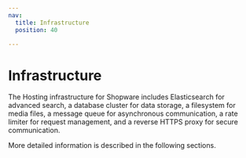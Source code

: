 ```yaml
---
nav:
  title: Infrastructure
  position: 40

---
```


# Infrastructure

The Hosting infrastructure for Shopware includes Elasticsearch for advanced search, a database cluster for data storage, a filesystem for media files, a message queue for asynchronous communication, a rate limiter for request management, and a reverse HTTPS proxy for secure communication.

More detailed information is described in the following sections.
